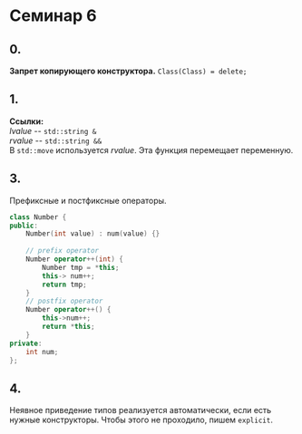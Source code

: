 # Семинар 6

## 0.

**Запрет копирующего конструктора.** `Class(Class) = delete;`

## 1.

**Ссылки:**  
_lvalue_ -- `std::string &`  
_rvalue_ -- `std::string &&`  
В `std::move` используется _rvalue_. Эта функция перемещает переменную.

## 3.

Префиксные и постфиксные операторы.  
```c++
class Number {
public:
    Number(int value) : num(value) {}
    
    // prefix operator
    Number operator++(int) {
        Number tmp = *this;
        this-> num++;
        return tmp;
    }
    // postfix operator
    Number operator++() {
        this->num++;
        return *this;
    }
private:
    int num;
};
```

## 4.

Неявное приведение типов реализуется автоматически, если есть нужные
конструкторы. Чтобы этого не проходило, пишем `explicit`.
